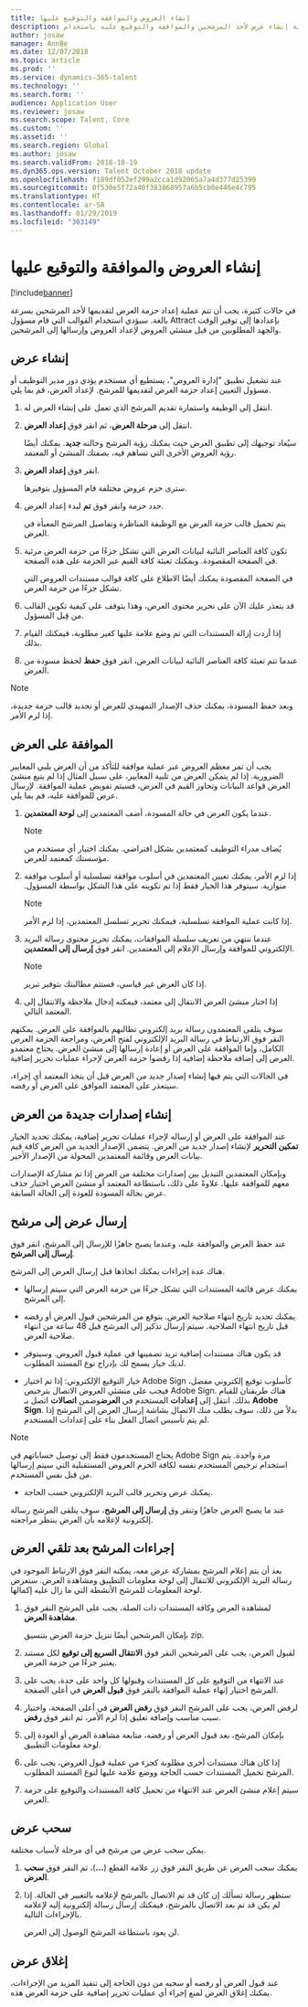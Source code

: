 ```yaml
---
title: إنشاء العروض والموافقة والتوقيع عليها
description: يشرح هذا الموضوع بشكل مفصل كيفية إنشاء عرض لأحد المرشحين والموافقة والتوقيع عليه باستخدام Dynamics 365 for Talent.
author: josaw
manager: AnnBe
ms.date: 12/07/2018
ms.topic: article
ms.prod: ''
ms.service: dynamics-365-talent
ms.technology: ''
ms.search.form: ''
audience: Application User
ms.reviewer: josaw
ms.search.scope: Talent, Core
ms.custom: ''
ms.assetid: ''
ms.search.region: Global
ms.author: josaw
ms.search.validFrom: 2018-10-19
ms.dyn365.ops.version: Talent October 2018 update
ms.openlocfilehash: f189df052ef299a2cca1d92065a7a4d377d25399
ms.sourcegitcommit: 0f530e5f72a40f383868957a6b5cb0e446e4c795
ms.translationtype: HT
ms.contentlocale: ar-SA
ms.lasthandoff: 01/29/2019
ms.locfileid: "303149"
---
```

# <a name="creating-approving-and-signing-offers"></a>إنشاء العروض والموافقة والتوقيع عليها

[!include[banner](../includes/banner.md)]

في حالات كثيرة، يجب أن تتم عملية إعداد حزمة العرض لتقديمها لأحد المرشحين بسرعة بالغة.
سيؤدي استخدام القوالب التي قام مسؤول Attract بإعدادها إلى توفير الوقت والجهد المطلوبين من قبل منشئي العروض لإعداد العروض وإرسالها إلى المرشحين.

## <a name="create-an-offer"></a>إنشاء عرض

عند تشغيل تطبيق "إدارة العروض"، يستطيع أي مستخدم يؤدي دور مدير التوظيف أو مسؤول التعيين إعداد حزمة العرض لتقديمها للمرشح. لإعداد العرض، قم بما يلي.

1.  انتقل إلى الوظيفة واستمارة تقديم المرشح الذي تعمل على إنشاء العرض له.

1.  انتقل إلى **مرحلة العرض**، ثم انقر فوق **إعداد العرض**.

    سيُعاد توجيهك إلى تطبيق العرض حيث يمكنك رؤية المرشح وحالته **جديد**. يمكنك أيضًا رؤية العروض الأخرى التي تساهم فيه، بصفتك المنشئ أو المعتمد.

1.  انقر فوق **إعداد العرض**. 
    
    سترى حزم عروض مختلفة قام المسؤول بتوفيرها.

1.  حدد حزمة وانقر فوق **تم** لبدء إعداد العرض.

    يتم تحميل قالب حزمة العرض مع الوظيفة المناظرة وتفاصيل المرشح المعبأة في العرض.

1.  تكون كافة العناصر النائبة لبيانات العرض التي تشكل جزءًا من حزمة العرض مرئية في الصفحة المقصودة. ويمكنك تعبئة كافة القيم عبر الحزمة على هذه الصفحة.

    في الصفحة المقصودة يمكنك أيضًا الاطلاع على كافة قوالب مستندات العروض التي تشكل جزءًا من حزمة العرض.

1.  قد يتعذر عليك الآن على تحرير محتوى العرض، وهذا يتوقف على كيفية تكوين القالب من قِبل المسؤول.

1.  إذا أردت إزالة المستندات التي تم وضع علامة عليها كغير مطلوبة، فيمكنك القيام بذلك.

1. عندما تتم تعبئة كافة العناصر النائبة لبيانات العرض، انقر فوق **حفظ** لحفظ مسودة من العرض.

>[!NOTE]
> وبعد حفظ المسودة، يمكنك حذف الإصدار التمهيدي للعرض أو تحديد قالب حزمة جديدة، إذا لزم الأمر.


## <a name="approve-an-offer"></a>الموافقة على العرض

يجب أن تمر معظم العروض عبر عملية موافقة للتأكد من أن العرض يلبي المعايير الضرورية. إذا لم يتمكن العرض من تلبية المعايير، على سبيل المثال إذا لم يتبع منشئ العرض قواعد البيانات وتجاوز القيم في العرض، فسيتم تفويض عملية الموافقة. لإرسال عرض للموافقة عليه، قم بما يلي.

1.  عندما يكون العرض في حالة المسودة، أضف المعتمدين إلى **لوحة المعتمدين**. 
    >[!NOTE]
    > يُضاف مدراء التوظيف كمعتمدين بشكل افتراضي. يمكنك اختيار أي مستخدم من مؤسستك كمعتمد للعرض.

1.  إذا لزم الأمر، يمكنك تعيين المعتمدين في أسلوب موافقة تسلسلية أو أسلوب موافقة متوازية‬‏‫. سيتوفر هذا الخيار فقط إذا تم تكوينه على هذا الشكل بواسطة المسؤول.
    >[!NOTE]
    > إذا كانت عملية الموافقة تسلسلية، فيمكنك تحرير تسلسل المعتمدين، إذا لزم الأمر.

1.  عندما تنتهي من تعريف سلسلة الموافقات، يمكنك تحرير محتوى رسالة البريد الإلكتروني للموافقة وإرسال الإعلام إلى المعتمدين. انقر فوق **إرسال إلى المعتمدين**.
    >[!NOTE]
    > إذا كان العرض غير قياسي، فستتم مطالبتك بتوفير تبرير.

1.  إذا اختار منشئ العرض الانتقال إلى معتمد، فيمكنه إدخال ملاحظة والانتقال إلى المعتمد التالي.

سوف يتلقى المعتمدون رسالة بريد إلكتروني تطالبهم بالموافقة على العرض. يمكنهم النقر فوق الارتباط في رسالة البريد الإلكتروني لفتح العرض، ومراجعة الحزمة العرض الكامل، وإما الموافقة على العرض أو إعادة إرسالها إلى منشئ العرض. يحتاج معتمدو العرض إلى إضافة ملاحظة إضافية إذا رفضوا حزمة العرض لإجراء عمليات تحرير إضافية. 

في الحالات التي يتم فيها إنشاء إصدار جديد من العرض قبل أن يتخذ المعتمد أي إجراء، سيتعذر على المعتمد الموافق على العرض أو رفضه.

## <a name="offer-versioning"></a>إنشاء إصدارات جديدة من العرض 

عند الموافقة على العرض أو إرساله لإجراء عمليات تحرير إضافية، يمكنك تحديد الخيار **تمكين التحرير** لإنشاء إصدار جديد من العرض. يتضمن الإصدار الجديد من العرض كافة قيم بيانات العرض وقائمة المعتمدين المحولة من الإصدار الأخير. 

وبإمكان المعتمدين التبديل بين إصدارات مختلفة من العرض إذا تم مشاركة الإصدارات معهم للموافقة عليها. علاوةً على ذلك، باستطاعة المعتمد أو منشئ العرض اختيار حذف عرض بحالة المسودة للعودة إلى الحالة السابقة.


## <a name="send-an-offer-to-a-candidate"></a>إرسال عرض إلى مرشح 

عند حفظ العرض والموافقة عليه، وعندما يصبح جاهزًا للإرسال إلى المرشح، انقر فوق **إرسال إلى المرشح**.

هناك عدة إجراءات يمكنك اتخاذها قبل إرسال العرض إلى المرشح.
-  يمكنك عرض قائمة المستندات التي تشكل جزءًا من حزمة العرض التي سيتم إرسالها إلى المرشح.

-  يمكنك تحديد تاريخ انتهاء صلاحية العرض. يتوقع من المرشحين قبول العرض أو رفضه قبل تاريخ انتهاء الصلاحية.  سيتم إرسال تذكير إلى المرشح قبل 48 ساعة من انتهاء صلاحية العرض.

-  قد يكون هناك مستندات إضافية تريد تضمينها في عملية قبول العروض. وسيتوفر لديك خيار يسمح لك بإدراج نوع المستند المطلوب.

- خيار التوقيع الإلكتروني: إذا تم اختيار Adobe Sign كأسلوب توقيع إلكتروني مفضل، فيجب على منشئي العروض الاتصال بترخيص Adobe Sign. هناك طريقتان للقيام بذلك. انتقل إلى **إعدادات** المستخدم في **العرض**وضمن **اتصالات** اتصل بـ **Adobe Sign**. بدلاً من ذلك، سوف يطلب منك الاتصال بشاشة إرسال العرض إلى المرشح إذا لم يتم تأسيس اتصال الفعل بناء على إعدادات المستخدم. 

> [!NOTE]
> يحتاج المستخدمون فقط إلى توصيل حساباتهم في Adobe Sign مرة واحدة. يتم استخدام ترخيص المستخدم نفسه لكافة الحزم العروض المستقبلية التي سيتم إرسالها من قبل نفس المستخدم. 

-  يمكنك عرض وتحرير قالب البريد الإلكتروني حسب الحاجة.

عند ما يصبح العرض جاهزًا وتنقر وق **إرسال إلى المرشح**، سوف يتلقى المرشح رسالة إلكترونية لإعلامه بأن العرض ينتظر مراجعته.


## <a name="candidates-actions-after-receiving-an-offer"></a>إجراءات المرشح بعد تلقي العرض

بعد أن يتم إعلام المرشح بمشاركة عرض معه، يمكنه النقر فوق الارتباط الموجود في رسالة البريد الإلكتروني للانتقال إلى لوحة معلومات التطبيق ومشاهدة العرض. ستعرض لوحة المعلومات للمرشح الأنشطة التي ما زال عليه إكمالها.

1.  لمشاهدة العرض وكافة المستندات ذات الصلة، يجب على المرشح النقر فوق **مشاهدة العرض**.

    بإمكان المرشحين أيضًا تنزيل حزمة العرض بتنسيق zip.

1.  لقبول العرض، يجب على المرشحين النقر فوق **الانتقال السريع إلى توقيع** لكل مستند يعتبر جزءًا من حزمة العرض.

1.  عند الانتهاء من التوقيع على كل المستندات وقبولها كل واحد على حدة، يجب على المرشح اختيار إنهاء عملية الموافقة بالنقر فوق **قبول العرض** في أعلى الصفحة.

1.  لرفض العرض، يجب على المرشح النقر فوق **رفض العرض** في أعلى الصفحة، واختيار سبب مناسب وإضافة تعليق إذا لزم الأمر، ثم انقر فوق **رفض**.

1.  بإمكان المرشح، بعد قبول العرض أو رفضه، متابعة مشاهدة العرض أو العودة إلى لوحة معلومات التطبيق.

1.  إذا كان هناك مستندات أخرى مطلوبة كجزء من عملية قبول العروض، يجب على المرشح تحميل المستندات حسب الحاجة ووضع علامة عليها لنوع المستند المطلوب.

1.  سيتم إعلام منشئ العرض عند الانتهاء من تحميل كافة المستندات والتوقيع على حزمة العرض.


## <a name="withdrawing-an-offer"></a>سحب عرض

يمكن سحب عرض من مرشح في أي مرحلة لأسباب مختلفة. 
1.  يمكنك سحب العرض عن طريق النقر فوق زر علامة القطع (**…**)، ثم النقر فوق **سحب العرض**. 

2. ستظهر رسالة تسألك إن كان قد تم الاتصال بالمرشح لإعلامه بالتغيير في الحالة. إذا لم يكن قد تم بعد الاتصال بالمرشح، فيمكنك إرسال رسالة إلكترونية إليه لإعلامه بالإجراءات التالية. 

   لن يعود باستطاعة المرشح الوصول إلى العرض.


## <a name="closing-an-offer"></a>إغلاق عرض 

عند قبول العرض أو رفضه أو سحبه من دون الحاجة إلى تنفيذ المزيد من الإجراءات، يمكنك إغلاق العرض لمنع إجراء أي عمليات تحرير إضافية على حزمة العرض هذه.
